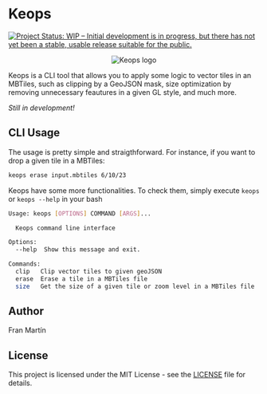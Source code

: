 # Keops
[![Project Status: WIP – Initial development is in progress, but there has not yet been a stable, usable release suitable for the public.](https://www.repostatus.org/badges/latest/wip.svg)](https://www.repostatus.org/#wip)

<p align="center">
    <img src="favicon.png" alt="Keops logo">
</p>

Keops is a CLI tool that allows you to apply some logic to vector tiles in an MBTiles, such as clipping by a GeoJSON mask, size optimization by removing unnecessary feautures in a given GL style, and much more.

_Still in development!_

## CLI Usage

The usage is pretty simple and straigthforward. For instance, if you want to drop a given tile in a MBTiles:

```bash
keops erase input.mbtiles 6/10/23
```

Keops have some more functionalities. To check them, simply execute ```keops``` or ```keops --help``` in your bash

```bash
Usage: keops [OPTIONS] COMMAND [ARGS]...

  Keops command line interface

Options:
  --help  Show this message and exit.

Commands:
  clip   Clip vector tiles to given geoJSON
  erase  Erase a tile in a MBTiles file
  size   Get the size of a given tile or zoom level in a MBTiles file
```

## Author

Fran Martín

## License
This project is licensed under the MIT License - see the [LICENSE](LICENSE.md) file for details.
